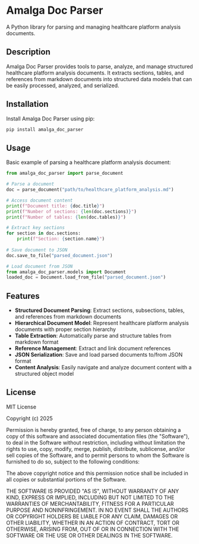 # Amalga Doc Parser

A Python library for parsing and managing healthcare platform analysis documents.

## Description

Amalga Doc Parser provides tools to parse, analyze, and manage structured healthcare platform analysis documents. It extracts sections, tables, and references from markdown documents into structured data models that can be easily processed, analyzed, and serialized.

## Installation

Install Amalga Doc Parser using pip:

```bash
pip install amalga_doc_parser
```

## Usage

Basic example of parsing a healthcare platform analysis document:

```python
from amalga_doc_parser import parse_document

# Parse a document
doc = parse_document("path/to/healthcare_platform_analysis.md")

# Access document content
print(f"Document title: {doc.title}")
print(f"Number of sections: {len(doc.sections)}")
print(f"Number of tables: {len(doc.tables)}")

# Extract key sections
for section in doc.sections:
    print(f"Section: {section.name}")
    
# Save document to JSON
doc.save_to_file("parsed_document.json")

# Load document from JSON
from amalga_doc_parser.models import Document
loaded_doc = Document.load_from_file("parsed_document.json")
```

## Features

- **Structured Document Parsing**: Extract sections, subsections, tables, and references from markdown documents
- **Hierarchical Document Model**: Represent healthcare platform analysis documents with proper section hierarchy
- **Table Extraction**: Automatically parse and structure tables from markdown format
- **Reference Management**: Extract and link document references
- **JSON Serialization**: Save and load parsed documents to/from JSON format
- **Content Analysis**: Easily navigate and analyze document content with a structured object model

## License

MIT License

Copyright (c) 2025

Permission is hereby granted, free of charge, to any person obtaining a copy
of this software and associated documentation files (the "Software"), to deal
in the Software without restriction, including without limitation the rights
to use, copy, modify, merge, publish, distribute, sublicense, and/or sell
copies of the Software, and to permit persons to whom the Software is
furnished to do so, subject to the following conditions:

The above copyright notice and this permission notice shall be included in all
copies or substantial portions of the Software.

THE SOFTWARE IS PROVIDED "AS IS", WITHOUT WARRANTY OF ANY KIND, EXPRESS OR
IMPLIED, INCLUDING BUT NOT LIMITED TO THE WARRANTIES OF MERCHANTABILITY,
FITNESS FOR A PARTICULAR PURPOSE AND NONINFRINGEMENT. IN NO EVENT SHALL THE
AUTHORS OR COPYRIGHT HOLDERS BE LIABLE FOR ANY CLAIM, DAMAGES OR OTHER
LIABILITY, WHETHER IN AN ACTION OF CONTRACT, TORT OR OTHERWISE, ARISING FROM,
OUT OF OR IN CONNECTION WITH THE SOFTWARE OR THE USE OR OTHER DEALINGS IN THE
SOFTWARE.

